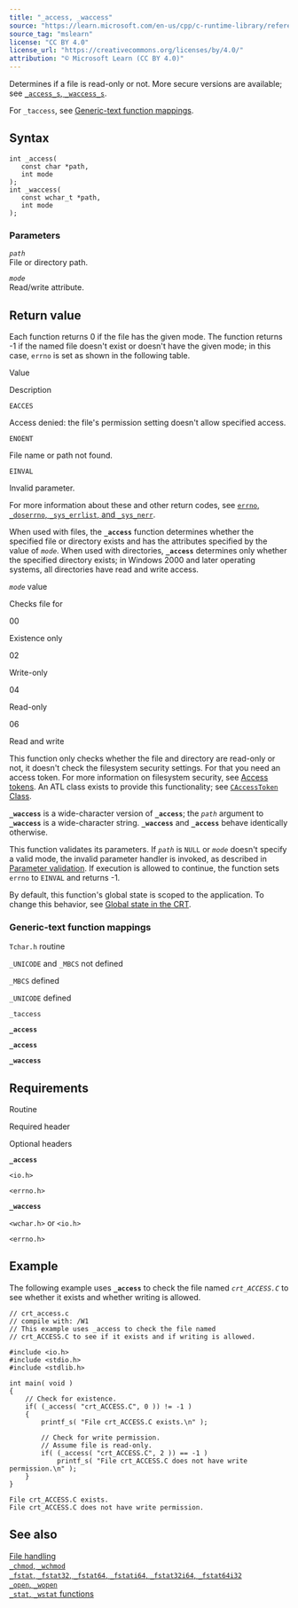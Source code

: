 ```yaml
---
title: "_access, _waccess"
source: "https://learn.microsoft.com/en-us/cpp/c-runtime-library/reference/access-waccess?view=msvc-170"
source_tag: "mslearn"
license: "CC BY 4.0"
license_url: "https://creativecommons.org/licenses/by/4.0/"
attribution: "© Microsoft Learn (CC BY 4.0)"
---
```

Determines if a file is read-only or not. More secure versions are available; see [`_access_s`, `_waccess_s`](https://learn.microsoft.com/en-us/cpp/c-runtime-library/reference/access-s-waccess-s?view=msvc-170).

For `_taccess`, see [Generic-text function mappings](#generic-text-function-mappings).

## Syntax

```
int _access(
   const char *path,
   int mode
);
int _waccess(
   const wchar_t *path,
   int mode
);
```

### Parameters

_`path`_  
File or directory path.

_`mode`_  
Read/write attribute.

## Return value

Each function returns 0 if the file has the given mode. The function returns -1 if the named file doesn't exist or doesn't have the given mode; in this case, `errno` is set as shown in the following table.

Value

Description

`EACCES`

Access denied: the file's permission setting doesn't allow specified access.

`ENOENT`

File name or path not found.

`EINVAL`

Invalid parameter.

For more information about these and other return codes, see [`errno`, `_doserrno`, `_sys_errlist`, and `_sys_nerr`](https://learn.microsoft.com/en-us/cpp/c-runtime-library/errno-doserrno-sys-errlist-and-sys-nerr?view=msvc-170).

When used with files, the **`_access`** function determines whether the specified file or directory exists and has the attributes specified by the value of _`mode`_. When used with directories, **`_access`** determines only whether the specified directory exists; in Windows 2000 and later operating systems, all directories have read and write access.

_`mode`_ value

Checks file for

00

Existence only

02

Write-only

04

Read-only

06

Read and write

This function only checks whether the file and directory are read-only or not, it doesn't check the filesystem security settings. For that you need an access token. For more information on filesystem security, see [Access tokens](https://learn.microsoft.com/en-us/windows/win32/SecAuthZ/access-tokens). An ATL class exists to provide this functionality; see [`CAccessToken` Class](https://learn.microsoft.com/en-us/cpp/atl/reference/caccesstoken-class?view=msvc-170).

**`_waccess`** is a wide-character version of **`_access`**; the _`path`_ argument to **`_waccess`** is a wide-character string. **`_waccess`** and **`_access`** behave identically otherwise.

This function validates its parameters. If _`path`_ is `NULL` or _`mode`_ doesn't specify a valid mode, the invalid parameter handler is invoked, as described in [Parameter validation](https://learn.microsoft.com/en-us/cpp/c-runtime-library/parameter-validation?view=msvc-170). If execution is allowed to continue, the function sets `errno` to `EINVAL` and returns -1.

By default, this function's global state is scoped to the application. To change this behavior, see [Global state in the CRT](https://learn.microsoft.com/en-us/cpp/c-runtime-library/global-state?view=msvc-170).

### Generic-text function mappings

`Tchar.h` routine

`_UNICODE` and `_MBCS` not defined

`_MBCS` defined

`_UNICODE` defined

`_taccess`

**`_access`**

**`_access`**

**`_waccess`**

## Requirements

Routine

Required header

Optional headers

**`_access`**

`<io.h>`

`<errno.h>`

**`_waccess`**

`<wchar.h>` or `<io.h>`

`<errno.h>`

## Example

The following example uses **`_access`** to check the file named _`crt_ACCESS.C`_ to see whether it exists and whether writing is allowed.

```
// crt_access.c
// compile with: /W1
// This example uses _access to check the file named
// crt_ACCESS.C to see if it exists and if writing is allowed.

#include <io.h>
#include <stdio.h>
#include <stdlib.h>

int main( void )
{
    // Check for existence.
    if( (_access( "crt_ACCESS.C", 0 )) != -1 )
    {
        printf_s( "File crt_ACCESS.C exists.\n" );

        // Check for write permission.
        // Assume file is read-only.
        if( (_access( "crt_ACCESS.C", 2 )) == -1 )
            printf_s( "File crt_ACCESS.C does not have write permission.\n" );
    }
}
```

```
File crt_ACCESS.C exists.
File crt_ACCESS.C does not have write permission.
```

## See also

[File handling](https://learn.microsoft.com/en-us/cpp/c-runtime-library/file-handling?view=msvc-170)  
[`_chmod`, `_wchmod`](https://learn.microsoft.com/en-us/cpp/c-runtime-library/reference/chmod-wchmod?view=msvc-170)  
[`_fstat`, `_fstat32`, `_fstat64`, `_fstati64`, `_fstat32i64`, `_fstat64i32`](https://learn.microsoft.com/en-us/cpp/c-runtime-library/reference/fstat-fstat32-fstat64-fstati64-fstat32i64-fstat64i32?view=msvc-170)  
[`_open`, `_wopen`](https://learn.microsoft.com/en-us/cpp/c-runtime-library/reference/open-wopen?view=msvc-170)  
[`_stat`, `_wstat` functions](https://learn.microsoft.com/en-us/cpp/c-runtime-library/reference/stat-functions?view=msvc-170)
